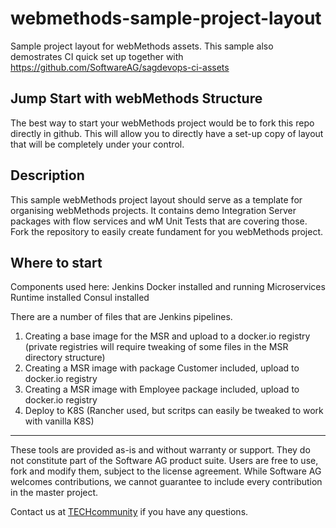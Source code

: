 # webmethods-sample-project-layout
Sample project layout for webMethods assets. This sample also demostrates CI quick set up together with https://github.com/SoftwareAG/sagdevops-ci-assets

## Jump Start with webMethods Structure
The best way to start your webMethods project would be to fork this repo directly in github. This will allow you to directly have a set-up copy of layout that will be completely under your control.

## Description

This sample webMethods project layout should serve as a template for organising webMethods projects. It contains demo Integration Server packages with flow services and wM Unit Tests that are covering those.
Fork the repository to easily create fundament for you webMethods project.

## Where to start 

Components used here:
Jenkins
Docker installed and running
Microservices Runtime installed
Consul installed

There are a number of files that are Jenkins pipelines. 
1. Creating a base image for the MSR and upload to a docker.io registry (private registries will require tweaking of some files in the MSR directory structure)
2. Creating a MSR image with package Customer included, upload to docker.io registry
3. Creating a MSR image with Employee package included, upload to docker.io registry
4. Deploy to K8S (Rancher used, but scritps can easily be tweaked to work with vanilla K8S)


  ______________________
These tools are provided as-is and without warranty or support. They do not constitute part of the Software AG product suite. Users are free to use, fork and modify them, subject to the license agreement. While Software AG welcomes contributions, we cannot guarantee to include every contribution in the master project.	

Contact us at [TECHcommunity](mailto:technologycommunity@softwareag.com?subject=Github/SoftwareAG) if you have any questions.
